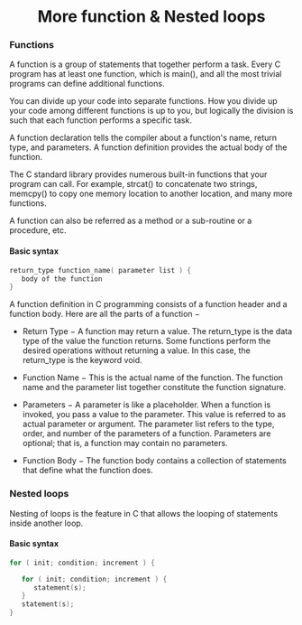 <h1 align="center"> More function & Nested loops </h1>

<h3> Functions </h3>

A function is a group of statements that together perform a task. Every C program has at least one function, which is main(), and all the most trivial programs can define additional functions.

You can divide up your code into separate functions. How you divide up your code among different functions is up to you, but logically the division is such that each function performs a specific task.

A function declaration tells the compiler about a function's name, return type, and parameters. A function definition provides the actual body of the function.

The C standard library provides numerous built-in functions that your program can call. For example, strcat() to concatenate two strings, memcpy() to copy one memory location to another location, and many more functions.

A function can also be referred as a method or a sub-routine or a procedure, etc.

<h4> Basic syntax </h4>

```c
return_type function_name( parameter list ) {
   body of the function
}
```
A function definition in C programming consists of a function header and a function body. Here are all the parts of a function −

- Return Type − A function may return a value. The return_type is the data type of the value the function returns. Some functions perform the desired operations without returning a value. In this case, the return_type is the keyword void.

- Function Name − This is the actual name of the function. The function name and the parameter list together constitute the function signature.

- Parameters − A parameter is like a placeholder. When a function is invoked, you pass a value to the parameter. This value is referred to as actual parameter or argument. The parameter list refers to the type, order, and number of the parameters of a function. Parameters are optional; that is, a function may contain no parameters.

- Function Body − The function body contains a collection of statements that define what the function does.

<h3> Nested loops </h3>

Nesting of loops is the feature in C that allows the looping of statements inside another loop.

<h4> Basic syntax </h4>

```c
for ( init; condition; increment ) {

   for ( init; condition; increment ) {
      statement(s);
   }
   statement(s);
}
```

